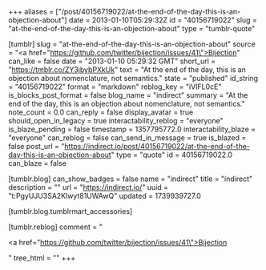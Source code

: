 +++
aliases = ["/post/40156719022/at-the-end-of-the-day-this-is-an-objection-about"]
date = 2013-01-10T05:29:32Z
id = "40156719022"
slug = "at-the-end-of-the-day-this-is-an-objection-about"
type = "tumblr-quote"

[tumblr]
slug = "at-the-end-of-the-day-this-is-an-objection-about"
source = "<a href=\"https://github.com/twitter/bijection/issues/41\">Bijection</a>"
can_like = false
date = "2013-01-10 05:29:32 GMT"
short_url = "https://tmblr.co/ZY3jbybPXkUk"
text = "At the end of the day, this is an objection about nomenclature, not semantics."
state = "published"
id_string = "40156719022"
format = "markdown"
reblog_key = "iVIFL0cE"
is_blocks_post_format = false
blog_name = "indirect"
summary = "At the end of the day, this is an objection about nomenclature, not semantics."
note_count = 0.0
can_reply = false
display_avatar = true
should_open_in_legacy = true
interactability_reblog = "everyone"
is_blaze_pending = false
timestamp = 1357795772.0
interactability_blaze = "everyone"
can_reblog = false
can_send_in_message = true
is_blazed = false
post_url = "https://indirect.io/post/40156719022/at-the-end-of-the-day-this-is-an-objection-about"
type = "quote"
id = 40156719022.0
can_blaze = false

[tumblr.blog]
can_show_badges = false
name = "indirect"
title = "indirect"
description = ""
url = "https://indirect.io/"
uuid = "t:PgyUJU3SA2Klwyt81UWAwQ"
updated = 1739939727.0

[tumblr.blog.tumblrmart_accessories]

[tumblr.reblog]
comment = "<p><a href=\"https://github.com/twitter/bijection/issues/41\">Bijection</a></p>"
tree_html = ""
+++
